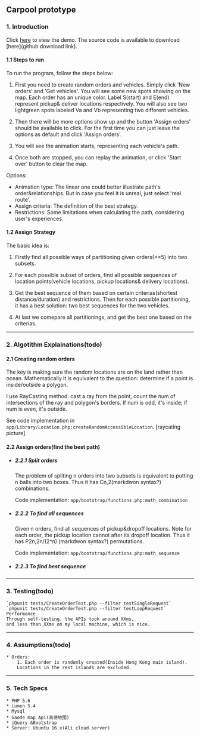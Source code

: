 ## Carpool prototype

### 1. Introduction

Click [here](http://47.52.30.33/index.html) to view the demo. The source code is available to download [here](github download link).

#### 1.1 Steps to run

To run the program, follow the steps below:

1. First you need to create random orders and vehicles. Simply click 'New orders' and 'Get vehicles'. You will see some new spots showing on the map. Each order has an unique color. Label S(start) and E(end) represent pickup& deliver locations respectively. You will also see two lightgreen spots labeled Va and Vb representing two different vehicles.

2. Then there will be more options show up and the button 'Assign orders' should be available to click. For the first time you can just leave the options as default and click 'Assign orders'.

3. You will see the animation starts, representing each vehicle's path.

4. Once both are stopped, you can replay the animation, or click 'Start over' button to clear the map.

Options:

* Animation type: The linear one could better illustrate path's order&relationships. But in case you feel it is unreal, just select 'real route'.
* Assign criteria: The definition of the best strategy.
* Restrictions: Some limitations when calculating the path, considering user's experiences.

#### 1.2 Assign Strategy

The basic idea is:

1. Firstly find all possible ways of partitioning given orders(<=5) into two subsets.

2. For each possible subset of orders, find all possible sequences of location points(vehicle locations, pickup locations& delivery locations).

3. Get the best sequence of them based on certain criterias(shortest distance/duration) and restrictions. Then for each possible partitioning, it has a best solution: two best sequences for the two vehicles.

4. At last we comepare all partitionings, and get the best one based on the criterias.

---

### 2. Algotithm Explainations(todo)

#### 2.1 Creating random orders

The key is making sure the random locations are on the land rather than ocean. Mathematically it is equivalent to the question: determine if a point is inside/outside a polygon.

I use RayCasting method: cast a ray from the point, count the num of intersections of the ray and polygon's borders. If num is odd, it's inside; if num is even, it's outside.

See code implementation in `app/Library/Location.php:createRandomAccessibleLocation`.
[raycating picture]

#### 2.2 Assign orders(find the best path)

- ##### 2.2.1 Split orders

    The problem of spliting n orders into two subsets is equivalent to putting n balls into two boxes. Thus it has Cn,2(markdwon syntax?) combinations.

    Code implementation: `app/bootstrap/functions.php:math_combination`

- ##### 2.2.2 To find all sequences

    Given n orders, find all sequences of pickup&dropoff locations. Note for each order, the pickup location cannot after its dropoff location. Thus it has P2n,2n/(2^n) (markdwon syntax?) permutations.

    Code implementation: `app/bootstrap/functions.php:math_sequence`

- ##### 2.2.3 To find best sequence

---

### 3. Testing(todo)

    `phpunit tests/CreateOrderTest.php --filter testSingleRequest`
    `phpunit tests/CreateOrderTest.php --filter testLoopRequest`
    Performance
    Through self-testing, the APIs took around XXms,
    and less than XXms on my local machine, which is nice.

---

### 4. Assumptions(todo)

    * Orders:
        1. Each order is randomly created(Inside Hong Kong main island).
        Locations in the rest islands are excluded.

---

### 5. Tech Specs

    * PHP 5.6
    * Lumen 5.4
    * Mysql
    * Gaode map Api(高德地图)
    * jQuery &Bootstrap
    * Server: Ubuntu 16.x(Ali cloud server)

